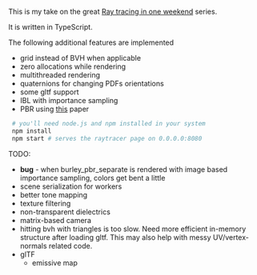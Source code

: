 This is my take on the great [Ray tracing in one weekend](https://raytracing.github.io) series.

It is written in TypeScript.

The following additional features are implemented
- grid instead of BVH when applicable
- zero allocations while rendering
- multithreaded rendering
- quaternions for changing PDFs orientations
- some gltf support
- IBL with importance sampling
- PBR using [this](https://media.disneyanimation.com/uploads/production/publication_asset/48/asset/s2012_pbs_disney_brdf_notes_v3.pdf) paper

```bash
 # you'll need node.js and npm installed in your system
 npm install 
 npm start # serves the raytracer page on 0.0.0.0:8080
```

TODO:
- **bug** - when burley_pbr_separate is rendered with image based importance sampling, colors get bent a little 
- scene serialization for workers
- better tone mapping
- texture filtering
- non-transparent dielectrics
- matrix-based camera
- hitting bvh with triangles is too slow. Need more efficient in-memory structure after loading gltf. This may also help with messy UV/vertex-normals related code.
- glTF
  - emissive map
